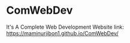 # ComWebDev

It's A Complete Web Development Website link: https://maminurjibon1.github.io/ComWebDev/
